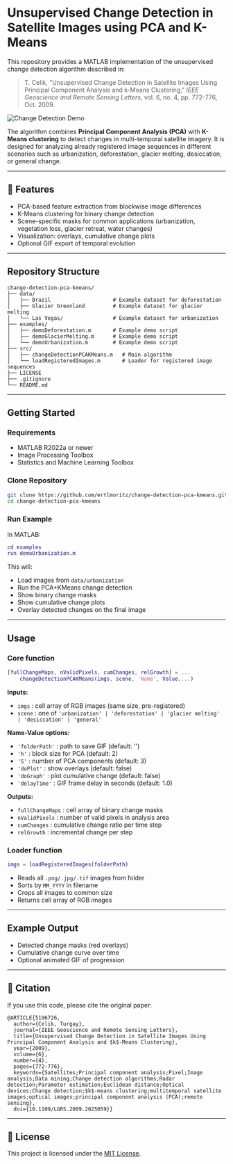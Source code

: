 # Unsupervised Change Detection in Satellite Images using PCA and K-Means

This repository provides a MATLAB implementation of the unsupervised change detection algorithm described in:

> T. Celik, "Unsupervised Change Detection in Satellite Images Using Principal Component Analysis and k-Means Clustering," *IEEE Geoscience and Remote Sensing Letters*, vol. 6, no. 4, pp. 772-776, Oct. 2009.

![Change Detection Demo](data/Brazil/progress.gif)



The algorithm combines **Principal Component Analysis (PCA)** with **K-Means clustering** to detect changes in multi-temporal satellite imagery. It is designed for analyzing already registered image sequences in different scenarios such as urbanization, deforestation, glacier melting, desiccation, or general change.

---

## 🚀 Features

* PCA-based feature extraction from blockwise image differences
* K-Means clustering for binary change detection
* Scene-specific masks for common applications (urbanization, vegetation loss, glacier retreat, water changes)
* Visualization: overlays, cumulative change plots
* Optional GIF export of temporal evolution

---

## Repository Structure

```
change-detection-pca-kmeans/
├── data/
│   ├── Brazil                    # Example dataset for deforestation
│   ├── Glacier Greenland         # Example dataset for glacier melting
│   └── Las Vegas/                # Example dataset for urbanization
├── examples/
│   ├── demoDeforestation.m       # Example demo script
│   ├── demoGlacierMelting.m      # Example demo script
│   └── demoUrbanization.m        # Example demo script
├── src/
│   ├── changeDetectionPCAKMeans.m   # Main algorithm
│   └── loadRegisteredImages.m       # Loader for registered image sequences
├── LICENSE
├── .gitignore
└── README.md
```

---

## Getting Started

### Requirements

* MATLAB R2022a or newer
* Image Processing Toolbox
* Statistics and Machine Learning Toolbox

### Clone Repository

```bash
git clone https://github.com/ertlmoritz/change-detection-pca-kmeans.git
cd change-detection-pca-kmeans
```

### Run Example

In MATLAB:

```matlab
cd examples
run demoUrbanization.m
```

This will:

* Load images from `data/urbanization`
* Run the PCA+KMeans change detection
* Show binary change masks
* Show cumulative change plots
* Overlay detected changes on the final image

---

## Usage

### Core function

```matlab
[fullChangeMaps, nValidPixels, cumChanges, relGrowth] = ...
    changeDetectionPCAKMeans(imgs, scene, 'Name', Value,...)
```

**Inputs:**

* `imgs` : cell array of RGB images (same size, pre-registered)
* `scene` : one of `'urbanization' | 'deforestation' | 'glacier melting' | 'desiccation' | 'general'`

**Name-Value options:**

* `'folderPath'` : path to save GIF (default: '')
* `'h'` : block size for PCA (default: 2)
* `'S'` : number of PCA components (default: 3)
* `'doPlot'` : show overlays (default: false)
* `'doGraph'` : plot cumulative change (default: false)
* `'delayTime'` : GIF frame delay in seconds (default: 1.0)

**Outputs:**

* `fullChangeMaps` : cell array of binary change masks
* `nValidPixels`   : number of valid pixels in analysis area
* `cumChanges`     : cumulative change ratio per time step
* `relGrowth`      : incremental change per step

### Loader function

```matlab
imgs = loadRegisteredImages(folderPath)
```

* Reads all `.png/.jpg/.tif` images from folder
* Sorts by `MM_YYYY` in filename
* Crops all images to common size
* Returns cell array of RGB images

---

## Example Output

* Detected change masks (red overlays)
* Cumulative change curve over time
* Optional animated GIF of progression

---

## 📖 Citation

If you use this code, please cite the original paper:

```
@ARTICLE{5196726,
  author={Celik, Turgay},
  journal={IEEE Geoscience and Remote Sensing Letters}, 
  title={Unsupervised Change Detection in Satellite Images Using Principal Component Analysis and $k$-Means Clustering}, 
  year={2009},
  volume={6},
  number={4},
  pages={772-776},
  keywords={Satellites;Principal component analysis;Pixel;Image analysis;Data mining;Change detection algorithms;Radar detection;Parameter estimation;Euclidean distance;Optical devices;Change detection;$k$-means clustering;multitemporal satellite images;optical images;principal component analysis (PCA);remote sensing},
  doi={10.1109/LGRS.2009.2025059}}
```

---

## 📜 License
This project is licensed under the [MIT License](LICENSE).
